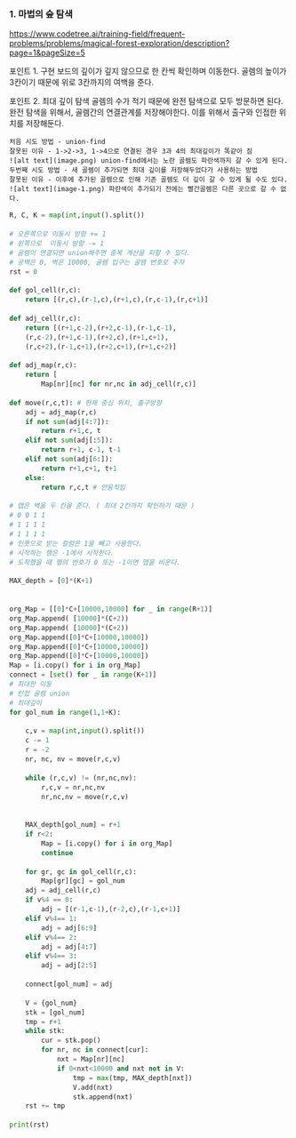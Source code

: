 ### 1. 마법의 숲 탐색
https://www.codetree.ai/training-field/frequent-problems/problems/magical-forest-exploration/description?page=1&pageSize=5


포인트 1. 구현
    보드의 깊이가 깊지 않으므로 한 칸씩 확인하며 이동한다.
    골렘의 높이가 3칸이기 때문에 위로 3칸까지의 여백을 준다.


포인트 2. 최대 깊이 탐색
    골렘의 수가 적기 때문에 완전 탐색으로 모두 방문하면 된다.
    완전 탐색을 위해서, 골렘간의 연결관계를 저장해야한다.
    이를 위해서 출구와 인접한 위치를 저장해둔다.

    처음 시도 방법 - union-find
    잘못된 이유 - 1->2->3, 1->4으로 연결된 경우 3과 4의 최대깊이가 똑같아 짐
    ![alt text](image.png) union-find에서는 노란 골렘도 파란색까지 갈 수 있게 된다.
    두번째 시도 방법 - 새 골렘이 추가되면 최대 깊이를 저장해두었다가 사용하는 방법
    잘못된 이유 - 이후에 추가된 골렘으로 인해 기존 골렘도 더 깊이 갈 수 있게 될 수도 있다.
    ![alt text](image-1.png) 파란색이 추가되기 전에는 빨간골렘은 다른 곳으로 갈 수 없다.

```python
R, C, K = map(int,input().split())

# 오른쪽으로 이동시 방향 += 1
# 왼쪽으로  이동시 방향 -= 1
# 골렘이 연결되면 union해주면 중복 계산을 피할 수 있다.
# 공백은 0, 벽은 10000, 골렘 입구는 골렘 번호로 주자
rst = 0

def gol_cell(r,c):
    return [(r,c),(r-1,c),(r+1,c),(r,c-1),(r,c+1)]

def adj_cell(r,c):
    return [(r+1,c-2),(r+2,c-1),(r-1,c-1),
    (r,c-2),(r+1,c-1),(r+2,c),(r+1,c+1),
    (r,c+2),(r-1,c+1),(r+2,c+1),(r+1,c+2)]

def adj_map(r,c):
    return [
        Map[nr][nc] for nr,nc in adj_cell(r,c)]

def move(r,c,t): # 현재 중심 위치, 출구방향
    adj = adj_map(r,c)
    if not sum(adj[4:7]):
        return r+1,c, t
    elif not sum(adj[:5]):
        return r+1, c-1, t-1
    elif not sum(adj[6:]):
        return r+1,c+1, t+1
    else:
        return r,c,t # 안움직임

# 맵은 벽을 두 칸을 준다. ( 최대 2칸까지 확인하기 때문 )
# 0 0 1 1
# 1 1 1 1 
# 1 1 1 1 
# 인풋으로 받는 컬럼은 1을 빼고 사용한다.
# 시작하는 행은 -1에서 시작한다.
# 도착했을 때 행의 번호가 0 또는 -1이면 맵을 비운다.

MAX_depth = [0]*(K+1)


org_Map = [[0]*C+[10000,10000] for _ in range(R+1)]
org_Map.append( [10000]*(C+2))
org_Map.append( [10000]*(C+2))
org_Map.append([0]*C+[10000,10000])
org_Map.append([0]*C+[10000,10000])
org_Map.append([0]*C+[10000,10000])
Map = [i.copy() for i in org_Map]
connect = [set() for _ in range(K+1)]
# 최대한 이동
# 인접 골렘 union
# 최대깊이
for gol_num in range(1,1+K):

    c,v = map(int,input().split())
    c -= 1
    r = -2
    nr, nc, nv = move(r,c,v)

    while (r,c,v) != (nr,nc,nv):
        r,c,v = nr,nc,nv
        nr,nc,nv = move(r,c,v)


    MAX_depth[gol_num] = r+1
    if r<2:
        Map = [i.copy() for i in org_Map]
        continue

    for gr, gc in gol_cell(r,c):
        Map[gr][gc] = gol_num
    adj = adj_cell(r,c)
    if v%4 == 0:
        adj = [(r-1,c-1),(r-2,c),(r-1,c+1)]
    elif v%4== 1:
        adj = adj[6:9]
    elif v%4== 2:
        adj = adj[4:7]
    elif v%4== 3:
        adj = adj[2:5]
        
    connect[gol_num] = adj

    V = {gol_num}
    stk = [gol_num]
    tmp = r+1
    while stk:
        cur = stk.pop()
        for nr, nc in connect[cur]:
            nxt = Map[nr][nc]
            if 0<nxt<10000 and nxt not in V:
                tmp = max(tmp, MAX_depth[nxt])
                V.add(nxt)
                stk.append(nxt)
    rst += tmp

print(rst)
```